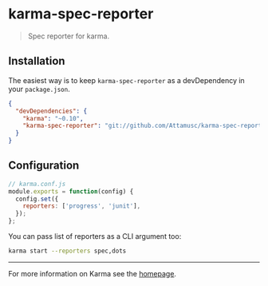 # karma-spec-reporter

> Spec reporter for karma.

## Installation

The easiest way is to keep `karma-spec-reporter` as a devDependency in your `package.json`.
```json
{
  "devDependencies": {
    "karma": "~0.10",
    "karma-spec-reporter": "git://github.com/Attamusc/karma-spec-reporter#master"
  }
}
```

## Configuration
```js
// karma.conf.js
module.exports = function(config) {
  config.set({
    reporters: ['progress', 'junit'],
  });
};
```

You can pass list of reporters as a CLI argument too:
```bash
karma start --reporters spec,dots
```

----

For more information on Karma see the [homepage].


[homepage]: http://karma-runner.github.com
